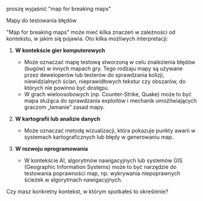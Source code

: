 proszę wyjaśnić "map for breaking maps"

Mapy do testowania błędów

"Map for breaking maps" może mieć kilka znaczeń w zależności od kontekstu, w jakim się pojawia. Oto kilka możliwych interpretacji:  

1. **W kontekście gier komputerowych**  
   - Może oznaczać mapę testową stworzoną w celu znalezienia błędów (bugów) w innych mapach gry. Tego rodzaju mapy są używane przez deweloperów lub testerów do sprawdzania kolizji, niewidzialnych ścian, nieprawidłowych tekstur czy obszarów, do których nie powinno być dostępu.  
   - W grach wieloosobowych (np. Counter-Strike, Quake) może to być mapa służąca do sprawdzania exploitów i mechanik umożliwiających graczom „łamanie” zasad mapy.  

2. **W kartografii lub analizie danych**  
   - Może oznaczać metodę wizualizacji, która pokazuje punkty awarii w systemach kartograficznych lub błędy w generowaniu map.  

3. **W rozwoju oprogramowania**  
   - W kontekście AI, algorytmów nawigacyjnych lub systemów GIS (Geographic Information Systems) może to być narzędzie do testowania poprawności map, np. wykrywania niepoprawnych ścieżek w algorytmach nawigacyjnych.  

Czy masz konkretny kontekst, w którym spotkałeś to określenie?
